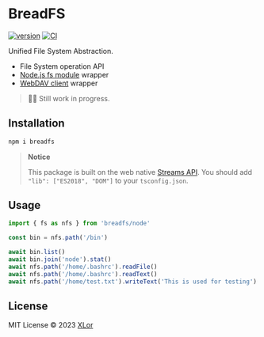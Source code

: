 # BreadFS

[![version](https://img.shields.io/npm/v/breadfs?label=breadfs)](https://www.npmjs.com/package/breadfs)
[![CI](https://github.com/yjl9903/breadfs/actions/workflows/ci.yml/badge.svg)](https://github.com/yjl9903/breadfs/actions/workflows/ci.yml)

Unified File System Abstraction.

+ File System operation API
+ [Node.js fs module](https://nodejs.org/api/fs.html) wrapper
+ [WebDAV client](https://github.com/perry-mitchell/webdav-client) wrapper

> 👷‍♂️ Still work in progress.

## Installation

```bash
npm i breadfs
```

> **Notice**
>
> This package is built on the web native [Streams API](https://developer.mozilla.org/en-US/docs/Web/API/Streams_API). You should add `"lib": ["ES2018", "DOM"]` to your `tsconfig.json`.

## Usage

```ts
import { fs as nfs } from 'breadfs/node'

const bin = nfs.path('/bin')

await bin.list()
await bin.join('node').stat()
await nfs.path('/home/.bashrc').readFile()
await nfs.path('/home/.bashrc').readText()
await nfs.path('/home/test.txt').writeText('This is used for testing')
```

## License

MIT License © 2023 [XLor](https://github.com/yjl9903)
